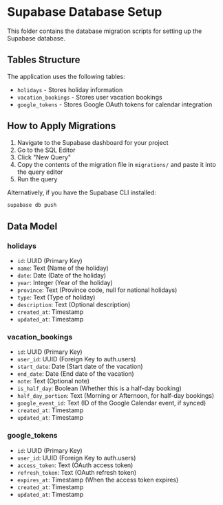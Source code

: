 # Supabase Database Setup

This folder contains the database migration scripts for setting up the Supabase database.

## Tables Structure

The application uses the following tables:

- `holidays` - Stores holiday information
- `vacation_bookings` - Stores user vacation bookings
- `google_tokens` - Stores Google OAuth tokens for calendar integration

## How to Apply Migrations

1. Navigate to the Supabase dashboard for your project
2. Go to the SQL Editor
3. Click "New Query"
4. Copy the contents of the migration file in `migrations/` and paste it into the query editor
5. Run the query

Alternatively, if you have the Supabase CLI installed:

```bash
supabase db push
```

## Data Model

### holidays

- `id`: UUID (Primary Key)
- `name`: Text (Name of the holiday)
- `date`: Date (Date of the holiday)
- `year`: Integer (Year of the holiday)
- `province`: Text (Province code, null for national holidays)
- `type`: Text (Type of holiday)
- `description`: Text (Optional description)
- `created_at`: Timestamp
- `updated_at`: Timestamp

### vacation_bookings

- `id`: UUID (Primary Key)
- `user_id`: UUID (Foreign Key to auth.users)
- `start_date`: Date (Start date of the vacation)
- `end_date`: Date (End date of the vacation)
- `note`: Text (Optional note)
- `is_half_day`: Boolean (Whether this is a half-day booking)
- `half_day_portion`: Text (Morning or Afternoon, for half-day bookings)
- `google_event_id`: Text (ID of the Google Calendar event, if synced)
- `created_at`: Timestamp
- `updated_at`: Timestamp

### google_tokens

- `id`: UUID (Primary Key)
- `user_id`: UUID (Foreign Key to auth.users)
- `access_token`: Text (OAuth access token)
- `refresh_token`: Text (OAuth refresh token)
- `expires_at`: Timestamp (When the access token expires)
- `created_at`: Timestamp
- `updated_at`: Timestamp
